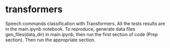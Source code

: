 # transformers
Speech commands classification with Transformers. All the tests results are in the main.ipynb notebook. To reproduce, generate data files gen_files(data_dir) in main.ipynb, then run the first section of code (Prep section). Then run the appropriate section.
